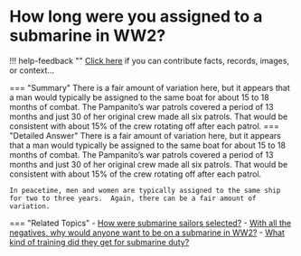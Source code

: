 # How long were you assigned to a submarine in WW2?

!!! help-feedback ""
    <a href="/feedback/" data-feedback-link>Click here</a>
    if you can contribute facts, records, images, or context…

<a id="summary"></a>
=== "Summary"
    There is a fair amount of variation here, but it appears that a man would typically be assigned to the same boat for about 15 to 18 months of combat. The Pampanito’s war patrols covered a period of 13 months and just 30 of her original crew made all six patrols. That would be consistent with about 15% of the crew rotating off after each patrol.
=== "Detailed Answer"
    There is a fair amount of variation here, but it appears that a man would typically be assigned to the same boat for about 15 to 18 months of combat.  The Pampanito’s war patrols covered a period of 13 months and just 30 of her original crew made all six patrols.  That would be consistent with about 15% of the crew rotating off after each patrol.

    In peacetime, men and women are typically assigned to the same ship for two to three years.  Again, there can be a fair amount of variation.
=== "Related Topics"
    - [How were submarine sailors selected?](./how-were-submarine-sailors-selected.md#summary)
    - [With all the negatives, why would anyone want to be on a submarine in WW2?](./with-all-the-negatives-why-would-anyone-want-to-be-on-a-submarine-in-ww2.md#summary)
    - [What kind of training did they get for submarine duty?](./what-kind-of-training-did-they-get-for-submarine-duty.md#summary)